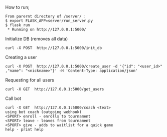 How to run; 
````
From parernt directory of /server/ :
$ export FLASK_APP=server/run_server.py
$ flask run
 * Running on http://127.0.0.1:5000/
 ````
 
 Initialize DB (removes all data)
 
 ````
curl -X POST  http://127.0.0.1:5000/init_db
````
 
 Creating a user
 
 ````
 curl -X POST  http://127.0.0.1:5000/create_user -d '{"id": "<user_id>"  ,"name": "<nickname>"}' -H 'Content-Type: application/json'
 ````
 Requesting for all users
 ````
curl -X GET  http://127.0.0.1:5000/get_users
````
Call bot 

 ````
curl -X GET  http://127.0.0.1:5000/coach <text>
using bot coach (outgoing webhook)
<SPORT> enroll - enrolls to tournament 
<SPORT> leave - leaves from tournament
<SPORT> give - adds to waitlist for a quick game
help - print help
````
